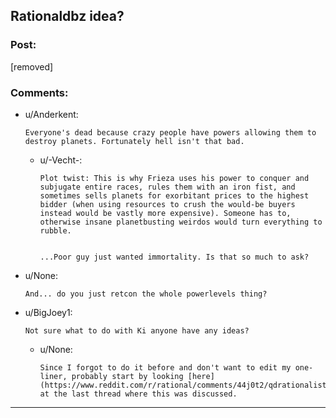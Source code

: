 ## Rationaldbz idea?

### Post:

[removed]

### Comments:

- u/Anderkent:
  ```
  Everyone's dead because crazy people have powers allowing them to destroy planets. Fortunately hell isn't that bad.
  ```

  - u/-Vecht-:
    ```
    Plot twist: This is why Frieza uses his power to conquer and subjugate entire races, rules them with an iron fist, and sometimes sells planets for exorbitant prices to the highest bidder (when using resources to crush the would-be buyers instead would be vastly more expensive). Someone has to, otherwise insane planetbusting weirdos would turn everything to rubble.


    ...Poor guy just wanted immortality. Is that so much to ask?
    ```

- u/None:
  ```
  And... do you just retcon the whole powerlevels thing?
  ```

- u/BigJoey1:
  ```
  Not sure what to do with Ki anyone have any ideas?
  ```

  - u/None:
    ```
    Since I forgot to do it before and don't want to edit my one-liner, probably start by looking [here](https://www.reddit.com/r/rational/comments/44j0t2/qdrationalistdragonball/), at the last thread where this was discussed.
    ```

---

